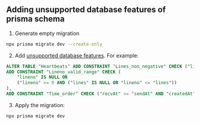 ## Adding unsupported database features of prisma schema
1. Generate empty migration
```bash
npx prisma migrate dev --create-only
```
2. Add [unsupported database features](https://www.prisma.io/docs/orm/prisma-migrate/workflows/unsupported-database-features). For example:
```sql
ALTER TABLE "Heartbeats" ADD CONSTRAINT "Lines_non_negative" CHECK ("lines" IS NULL OR "lines" >= 0),
ADD CONSTRAINT "Lineno_valid_range" CHECK (
    "lineno" IS NULL OR
    ("lineno" >= 0 AND ("lines" IS NULL OR "lineno" <= "lines"))
),
ADD CONSTRAINT "Time_order" CHECK ("recvAt" >= "sendAt" AND "createdAt" >= "recvAt")
```
3. Apply the migration:
```bash
npx prisma migrate dev
```
